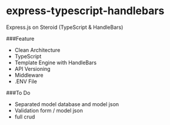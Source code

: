 # express-typescript-handlebars
Express.js on Steroid (TypeScript &amp; HandleBars)

###Feature
 - Clean Architecture
 - TypeScript
 - Template Engine with HandleBars
 - API Versioning
 - Middleware
 - .ENV File

###To Do
 - Separated model database and model json
 - Validation form / model json
 - full crud
